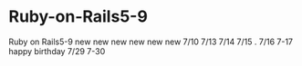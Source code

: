 # Ruby-on-Rails5-9
Ruby on Rails5-9
new
new
new
new
new
new
7/10
7/13
7/14
7/15 .
7/16
7-17
happy  birthday
7/29
7-30
